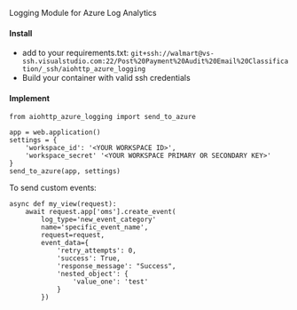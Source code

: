 Logging Module for Azure Log Analytics


#### Install
- add to your requirements.txt: `git+ssh://walmart@vs-ssh.visualstudio.com:22/Post%20Payment%20Audit%20Email%20Classification/_ssh/aiohttp_azure_logging`
- Build your container with valid ssh credentials

#### Implement
```
from aiohttp_azure_logging import send_to_azure

app = web.application()
settings = {
	'workspace_id': '<YOUR WORKSPACE ID>',
	'workspace_secret' '<YOUR WORKSPACE PRIMARY OR SECONDARY KEY>'
}
send_to_azure(app, settings)
```

To send custom events:
```
async def my_view(request):
	await request.app['oms'].create_event(
		log_type='new_event_category'
		name='specific_event_name',
		request=request,
		event_data={
			'retry_attempts': 0,
			'success': True,
			'response_message': "Success",
			'nested_object': {
				'value_one': 'test'
			}
		})
```